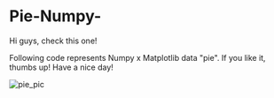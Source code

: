 # Pie-Numpy-
Hi guys, check this one!

Following code represents Numpy x Matplotlib data "pie".
If you like it, thumbs up!
Have a nice day!

![pie_pic](https://user-images.githubusercontent.com/100687592/215264910-e014cb03-9645-4ac0-a2d0-ed9ae5974873.png)
